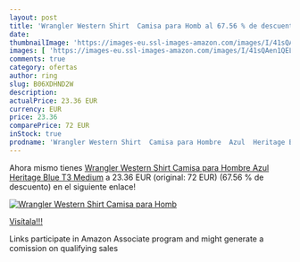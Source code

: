 ```yaml
---
layout: post
title: 'Wrangler Western Shirt  Camisa para Homb al 67.56 % de descuento'
date: 
thumbnailImage: 'https://images-eu.ssl-images-amazon.com/images/I/41sQAen1QEL._SL200_.jpg'
images: [ 'https://images-eu.ssl-images-amazon.com/images/I/41sQAen1QEL._SL200_.jpg' ]
comments: true
category: ofertas
author: ring
slug: B06XDHND2W
description:
actualPrice: 23.36 EUR
currency: EUR
price: 23.36
comparePrice: 72 EUR
inStock: true
prodname: 'Wrangler Western Shirt  Camisa para Hombre  Azul  Heritage Blue T3   Medium'
---
```


Ahora mismo tienes [Wrangler Western Shirt  Camisa para Hombre  Azul  Heritage Blue T3   Medium](https://www.amazon.es/dp/B06XDHND2W/?tag=tolees-21) a 23.36 EUR (original: 72 EUR) (67.56 %  de descuento) en el siguiente enlace!

[![Wrangler Western Shirt  Camisa para Homb](https://images-eu.ssl-images-amazon.com/images/I/41sQAen1QEL._SL200_.jpg)](https://www.amazon.es/dp/B06XDHND2W/?tag=tolees-21)

[Visítala!!!](https://www.amazon.es/dp/B06XDHND2W/?tag=tolees-21)

Links participate in Amazon Associate program and might generate a comission on qualifying sales
